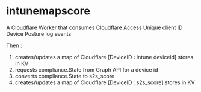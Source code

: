 # intunemapscore

A Cloudflare Worker that consumes Cloudflare Access Unique client ID Device Posture log events

Then :

1. creates/updates a map of Cloudflare [DeviceID : Intune deviceid] stores in KV
2. requests compliance.State from Graph API for a device id
3. converts compliance.State to s2s_score
4. creates/updates a map of Cloudflare [DeviceID : s2s_score] stores in KV
